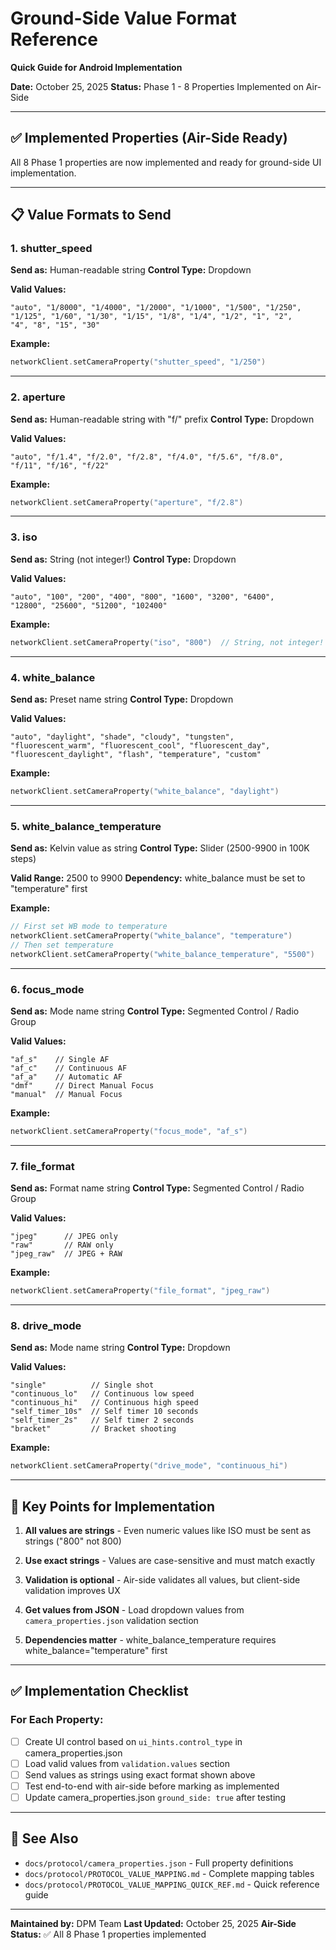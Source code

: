 # Ground-Side Value Format Reference
**Quick Guide for Android Implementation**

**Date:** October 25, 2025
**Status:** Phase 1 - 8 Properties Implemented on Air-Side

---

## ✅ Implemented Properties (Air-Side Ready)

All 8 Phase 1 properties are now implemented and ready for ground-side UI implementation.

---

## 📋 Value Formats to Send

### 1. **shutter_speed**
**Send as:** Human-readable string
**Control Type:** Dropdown

**Valid Values:**
```
"auto", "1/8000", "1/4000", "1/2000", "1/1000", "1/500", "1/250",
"1/125", "1/60", "1/30", "1/15", "1/8", "1/4", "1/2", "1", "2",
"4", "8", "15", "30"
```

**Example:**
```kotlin
networkClient.setCameraProperty("shutter_speed", "1/250")
```

---

### 2. **aperture**
**Send as:** Human-readable string with "f/" prefix
**Control Type:** Dropdown

**Valid Values:**
```
"auto", "f/1.4", "f/2.0", "f/2.8", "f/4.0", "f/5.6", "f/8.0",
"f/11", "f/16", "f/22"
```

**Example:**
```kotlin
networkClient.setCameraProperty("aperture", "f/2.8")
```

---

### 3. **iso**
**Send as:** String (not integer!)
**Control Type:** Dropdown

**Valid Values:**
```
"auto", "100", "200", "400", "800", "1600", "3200", "6400",
"12800", "25600", "51200", "102400"
```

**Example:**
```kotlin
networkClient.setCameraProperty("iso", "800")  // String, not integer!
```

---

### 4. **white_balance**
**Send as:** Preset name string
**Control Type:** Dropdown

**Valid Values:**
```
"auto", "daylight", "shade", "cloudy", "tungsten",
"fluorescent_warm", "fluorescent_cool", "fluorescent_day",
"fluorescent_daylight", "flash", "temperature", "custom"
```

**Example:**
```kotlin
networkClient.setCameraProperty("white_balance", "daylight")
```

---

### 5. **white_balance_temperature**
**Send as:** Kelvin value as string
**Control Type:** Slider (2500-9900 in 100K steps)

**Valid Range:** 2500 to 9900
**Dependency:** white_balance must be set to "temperature" first

**Example:**
```kotlin
// First set WB mode to temperature
networkClient.setCameraProperty("white_balance", "temperature")
// Then set temperature
networkClient.setCameraProperty("white_balance_temperature", "5500")
```

---

### 6. **focus_mode**
**Send as:** Mode name string
**Control Type:** Segmented Control / Radio Group

**Valid Values:**
```
"af_s"    // Single AF
"af_c"    // Continuous AF
"af_a"    // Automatic AF
"dmf"     // Direct Manual Focus
"manual"  // Manual Focus
```

**Example:**
```kotlin
networkClient.setCameraProperty("focus_mode", "af_s")
```

---

### 7. **file_format**
**Send as:** Format name string
**Control Type:** Segmented Control / Radio Group

**Valid Values:**
```
"jpeg"      // JPEG only
"raw"       // RAW only
"jpeg_raw"  // JPEG + RAW
```

**Example:**
```kotlin
networkClient.setCameraProperty("file_format", "jpeg_raw")
```

---

### 8. **drive_mode**
**Send as:** Mode name string
**Control Type:** Dropdown

**Valid Values:**
```
"single"          // Single shot
"continuous_lo"   // Continuous low speed
"continuous_hi"   // Continuous high speed
"self_timer_10s"  // Self timer 10 seconds
"self_timer_2s"   // Self timer 2 seconds
"bracket"         // Bracket shooting
```

**Example:**
```kotlin
networkClient.setCameraProperty("drive_mode", "continuous_hi")
```

---

## 🎯 Key Points for Implementation

1. **All values are strings** - Even numeric values like ISO must be sent as strings ("800" not 800)

2. **Use exact strings** - Values are case-sensitive and must match exactly

3. **Validation is optional** - Air-side validates all values, but client-side validation improves UX

4. **Get values from JSON** - Load dropdown values from `camera_properties.json` validation section

5. **Dependencies matter** - white_balance_temperature requires white_balance="temperature" first

---

## ✅ Implementation Checklist

### For Each Property:

- [ ] Create UI control based on `ui_hints.control_type` in camera_properties.json
- [ ] Load valid values from `validation.values` section
- [ ] Send values as strings using exact format shown above
- [ ] Test end-to-end with air-side before marking as implemented
- [ ] Update camera_properties.json `ground_side: true` after testing

---

## 📖 See Also

- `docs/protocol/camera_properties.json` - Full property definitions
- `docs/protocol/PROTOCOL_VALUE_MAPPING.md` - Complete mapping tables
- `docs/protocol/PROTOCOL_VALUE_MAPPING_QUICK_REF.md` - Quick reference guide

---

**Maintained by:** DPM Team
**Last Updated:** October 25, 2025
**Air-Side Status:** ✅ All 8 Phase 1 properties implemented
